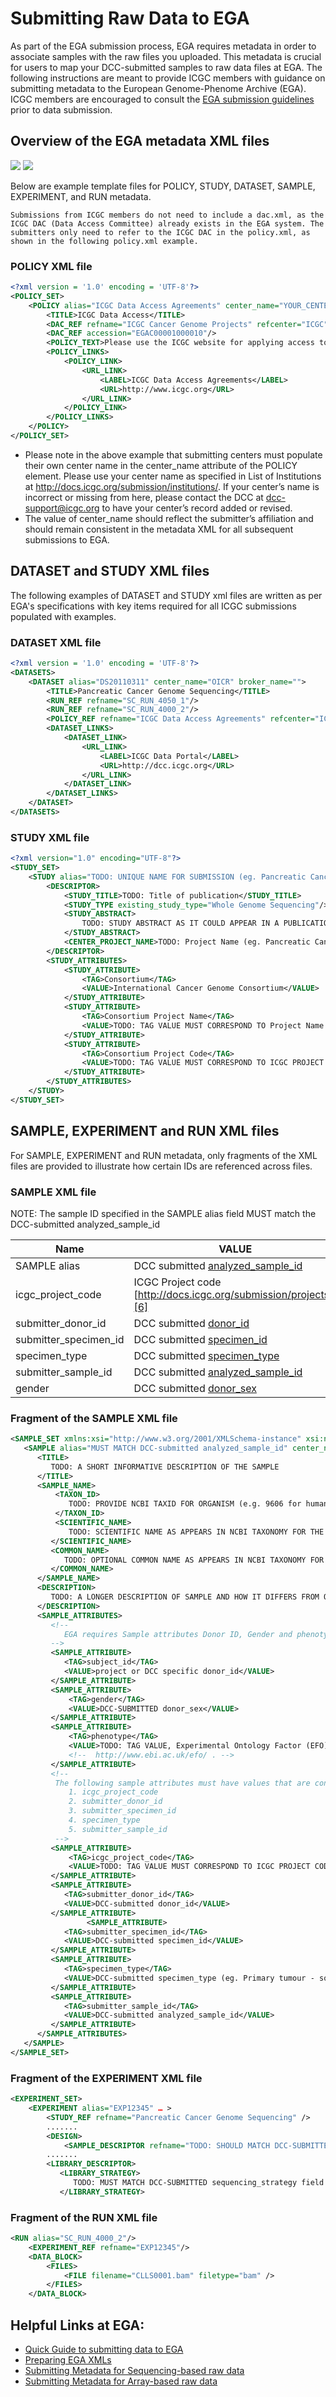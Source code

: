 # Submitting Raw Data to EGA

As part of the EGA submission process, EGA requires metadata in order to associate samples with the raw files you uploaded. This metadata is crucial for users to map your DCC-submitted samples to raw data files at EGA. The following instructions are meant to provide ICGC members with guidance on submitting metadata to the European Genome-Phenome Archive (EGA). ICGC members are encouraged to consult the [EGA submission guidelines][7] prior to data submission. 


## Overview of the EGA metadata XML files

![](/submission/images/sequencing-based_ega_metadata_model.png)
![](/submission/images/array-based_ega_metadata_model.png)

Below are example template files for POLICY, STUDY, DATASET, SAMPLE, EXPERIMENT, and RUN metadata.

```text
Submissions from ICGC members do not need to include a dac.xml, as the ICGC DAC (Data Access Committee) already exists in the EGA system. The submitters only need to refer to the ICGC DAC in the policy.xml, as shown in the following policy.xml example.
```

### POLICY XML file

```xml
<?xml version = '1.0' encoding = 'UTF-8'?>
<POLICY_SET>
    <POLICY alias="ICGC Data Access Agreements" center_name="YOUR_CENTER_NAME_HERE. See http://docs.icgc.org/submission/institutions/ (eg. OICR)" broker_name="EGA">
        <TITLE>ICGC Data Access</TITLE>
        <DAC_REF refname="ICGC Cancer Genome Projects" refcenter="ICGC"/>
        <DAC_REF accession="EGAC00001000010"/>
        <POLICY_TEXT>Please use the ICGC website for applying access to the data</POLICY_TEXT>
        <POLICY_LINKS>
            <POLICY_LINK>
                <URL_LINK>
                    <LABEL>ICGC Data Access Agreements</LABEL>
                    <URL>http://www.icgc.org</URL>
                </URL_LINK>
            </POLICY_LINK>
        </POLICY_LINKS>
    </POLICY>
</POLICY_SET>
```

* Please note in the above example that submitting centers must populate their own center name in the center_name attribute of the POLICY element. Please use your center name as specified in List of Institutions at <http://docs.icgc.org/submission/institutions/>. If your center’s name is incorrect or missing from here, please contact the DCC at <dcc-support@icgc.org> to have your center’s record added or revised.
* The value of center_name should reflect the submitter’s affiliation and should remain consistent in the metadata XML for all subsequent submissions to EGA.

## DATASET and STUDY XML files

The following examples of DATASET and STUDY xml files are written as per EGA's specifications with key items required for all ICGC submissions populated with examples.

### DATASET XML file

```xml
<?xml version = '1.0' encoding = 'UTF-8'?>
<DATASETS>
    <DATASET alias="DS20110311" center_name="OICR" broker_name="">
        <TITLE>Pancreatic Cancer Genome Sequencing</TITLE>
        <RUN_REF refname="SC_RUN_4050_1"/>
        <RUN_REF refname="SC_RUN_4000_2"/>
        <POLICY_REF refname="ICGC Data Access Agreements" refcenter="ICGC"/>
        <DATASET_LINKS>
            <DATASET_LINK>
                <URL_LINK>
                    <LABEL>ICGC Data Portal</LABEL>
                    <URL>http://dcc.icgc.org</URL>
                </URL_LINK>
            </DATASET_LINK>
        </DATASET_LINKS>
    </DATASET>
</DATASETS>
```

### STUDY XML file

```xml
<?xml version="1.0" encoding="UTF-8"?>
<STUDY_SET>
    <STUDY alias="TODO: UNIQUE NAME FOR SUBMISSION (eg. Pancreatic Cancer Genome Sequencing)" center_name="TODO: center name/abbreviation found at http://docs.icgc.org/submission/institutions/ (eg. OICR)">
        <DESCRIPTOR>
            <STUDY_TITLE>TODO: Title of publication</STUDY_TITLE>
            <STUDY_TYPE existing_study_type="Whole Genome Sequencing"/>
            <STUDY_ABSTRACT>
                TODO: STUDY ABSTRACT AS IT COULD APPEAR IN A PUBLICATION
            </STUDY_ABSTRACT>
            <CENTER_PROJECT_NAME>TODO: Project Name (eg. Pancreatic Cancer Sequencing Initiative)</CENTER_PROJECT_NAME>
        </DESCRIPTOR>
        <STUDY_ATTRIBUTES>
            <STUDY_ATTRIBUTE>
                <TAG>Consortium</TAG>
                <VALUE>International Cancer Genome Consortium</VALUE>
            </STUDY_ATTRIBUTE>
            <STUDY_ATTRIBUTE>
                <TAG>Consortium Project Name</TAG>
                <VALUE>TODO: TAG VALUE MUST CORRESPOND TO Project Name listed in http://docs.icgc.org/submission/projects/</VALUE>
            </STUDY_ATTRIBUTE>
            <STUDY_ATTRIBUTE>
                <TAG>Consortium Project Code</TAG>
                <VALUE>TODO: TAG VALUE MUST CORRESPOND TO ICGC PROJECT CODE (eg. PACA-CA). DCC Project codes can be found at http://docs.icgc.org/submission/projects/</VALUE>
            </STUDY_ATTRIBUTE>
        </STUDY_ATTRIBUTES>
    </STUDY>
</STUDY_SET>
```

## SAMPLE, EXPERIMENT and RUN XML files
For SAMPLE, EXPERIMENT and RUN metadata, only fragments of the XML files are provided to illustrate how certain IDs are referenced across files.

### SAMPLE XML file

NOTE: The sample ID specified in the SAMPLE alias field MUST match the DCC-submitted analyzed_sample_id

| Name | VALUE |
| ---- | ---- |
| SAMPLE alias | DCC submitted [analyzed_sample_id][4]
| icgc_project_code | ICGC Project code [http://docs.icgc.org/submission/projects/][6] 
| submitter_donor_id |  DCC submitted [donor_id][1] 
| submitter_specimen_id | DCC submitted [specimen_id][2] 
| specimen_type | DCC submitted [specimen_type][3] 
| submitter_sample_id | DCC submitted [analyzed_sample_id][4]
| gender | DCC submitted [donor_sex][5]


### Fragment of the SAMPLE XML file
```xml
<SAMPLE_SET xmlns:xsi="http://www.w3.org/2001/XMLSchema-instance" xsi:noNamespaceSchemaLocation="ftp://ftp.sra.ebi.ac.uk/meta/xsd/sra_1_5/SRA.sample.xsd">
   <SAMPLE alias="MUST MATCH DCC-submitted analyzed_sample_id" center_name="TODO: Enter centre name/abbreviation as specified at http://docs.icgc.org/submission/institutions/">
      <TITLE>
         TODO: A SHORT INFORMATIVE DESCRIPTION OF THE SAMPLE
      </TITLE>
      <SAMPLE_NAME>
          <TAXON_ID>
             TODO: PROVIDE NCBI TAXID FOR ORGANISM (e.g. 9606 for human)
          </TAXON_ID>
          <SCIENTIFIC_NAME>
             TODO: SCIENTIFIC NAME AS APPEARS IN NCBI TAXONOMY FOR THE TAXON_ID (e.g. homo sapiens)
         </SCIENTIFIC_NAME>
         <COMMON_NAME>
            TODO: OPTIONAL COMMON NAME AS APPEARS IN NCBI TAXONOMY FOR THE TAXON_ID (e.g. human)
         </COMMON_NAME>
      </SAMPLE_NAME>
      <DESCRIPTION>
         TODO: A LONGER DESCRIPTION OF SAMPLE AND HOW IT DIFFERS FROM OTHER SAMPLES
      </DESCRIPTION>
      <SAMPLE_ATTRIBUTES>
         <!--
            EGA requires Sample attributes Donor ID, Gender and phenotype for each sample
         -->
         <SAMPLE_ATTRIBUTE>
            <TAG>subject_id</TAG>
            <VALUE>project or DCC specific donor_id</VALUE>
         </SAMPLE_ATTRIBUTE>
         <SAMPLE_ATTRIBUTE>
             <TAG>gender</TAG>
             <VALUE>DCC-SUBMITTED donor_sex</VALUE>
         </SAMPLE_ATTRIBUTE>
         <SAMPLE_ATTRIBUTE>
             <TAG>phenotype</TAG>
             <VALUE>TODO: TAG VALUE, Experimental Ontology Factor (EFO) accession term recommended</VALUE>
             <!--  http://www.ebi.ac.uk/efo/ . -->
         </SAMPLE_ATTRIBUTE>
         <!--
          The following sample attributes must have values that are consistent with DCC:
             1. icgc_project_code
             2. submitter_donor_id
             3. submitter_specimen_id
             4. specimen_type
             5. submitter_sample_id
          -->
         <SAMPLE_ATTRIBUTE>
             <TAG>icgc_project_code</TAG>
             <VALUE>TODO: TAG VALUE MUST CORRESPOND TO ICGC PROJECT CODE (eg. PACA-CA). DCC Project codes can be found at http://docs.icgc.org/submission/projects/<VALUES>
         </SAMPLE_ATTRIBUTE>
         <SAMPLE_ATTRIBUTE>
            <TAG>submitter_donor_id</TAG>
            <VALUE>DCC-submitted donor_id</VALUE>
         </SAMPLE_ATTRIBUTE>
                 <SAMPLE_ATTRIBUTE>
            <TAG>submitter_specimen_id</TAG>
            <VALUE>DCC-submitted specimen_id</VALUE>
         </SAMPLE_ATTRIBUTE>
         <SAMPLE_ATTRIBUTE>
            <TAG>specimen_type</TAG>
            <VALUE>DCC-submitted specimen_type (eg. Primary tumour - solid tissue)</VALUE>
         </SAMPLE_ATTRIBUTE>
         <SAMPLE_ATTRIBUTE>
            <TAG>submitter_sample_id</TAG>
            <VALUE>DCC-submitted analyzed_sample_id</VALUE>
         </SAMPLE_ATTRIBUTE>
      </SAMPLE_ATTRIBUTES>
   </SAMPLE>
</SAMPLE_SET>
```

### Fragment of the EXPERIMENT XML file

```xml
<EXPERIMENT_SET>
    <EXPERIMENT alias="EXP12345" … >
        <STUDY_REF refname="Pancreatic Cancer Genome Sequencing" />
        .......
        <DESIGN>
            <SAMPLE_DESCRIPTOR refname="TODO: SHOULD MATCH DCC-SUBMITTED analyzed_sample_id" />
        .......
        <LIBRARY_DESCRIPTOR>
           <LIBRARY_STRATEGY>
              TODO: MUST MATCH DCC-SUBMITTED sequencing_strategy field
           </LIBRARY_STRATEGY>


```

### Fragment of the RUN XML file

```xml
<RUN alias="SC_RUN_4000_2"/>
    <EXPERIMENT_REF refname="EXP12345"/>
    <DATA_BLOCK>
        <FILES>
            <FILE filename="CLLS0001.bam" filetype="bam" />
        </FILES>
    </DATA_BLOCK>
```

## Helpful Links at EGA:
* [Quick Guide to submitting data to EGA][7]
* [Preparing EGA XMLs][8]
* [Submitting Metadata for Sequencing-based raw data][9]
* [Submitting Metadata for Array-based raw data][10]

[1]: http://docs.icgc.org/dictionary/viewer/#?q=donor_id&viewMode=details&dataType=donor
[2]: http://docs.icgc.org/dictionary/viewer/#?q=specimen_id&viewMode=details&dataType=specimen
[3]: http://docs.icgc.org/dictionary/viewer/#?q=specimen_type&viewMode=codelist&dataType=specimen
[4]: http://docs.icgc.org/dictionary/viewer/#?q=analyzed_sample_id&viewMode=details&dataType=sample
[5]: http://docs.icgc.org/dictionary/viewer/#?q=donor_sex&viewMode=codelist&dataType=donor
[6]: http://docs.icgc.org/submission/projects/
[7]: https://ega-archive.org/quickguide 
[8]: https://ega-archive.org/submission/sequence/programmatic_submissions/prepare_xml
[9]: https://ega-archive.org/submission/sequence/metadata
[10]: https://ega-archive.org/submission/array_based/metadata
